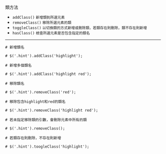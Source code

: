 類方法
- `addClass()` <small>新增類到所選元素</small>
- `removeClass()` <small>移除所選元素的類</small>
- `toggleClass()` <small>以切換類的方式新增或刪除類，若類存在則刪除，類不存在則新增</small>
- `hasClass()` <small>檢查所選元素是否包含指定的類名</small>

---

```
# 新增類名

# $('.hint').addClass('highlight');
```

```
# 新增多個類名

# $('.hint').addClass('highlight red');
```

```
# 移除類名

# $('.hint').removeClass('red');
```

```
# 移除包含highlight和red的類名

# $('.hint').removeClass('highlight red');
```

```
# 若未指定移除類的引數，會刪除元素中所有的類

# $('.hint').removeClass();
```

```
# 若類存在則刪除，不存在則新增

# $('.hint').toogleClass('highlight');
```